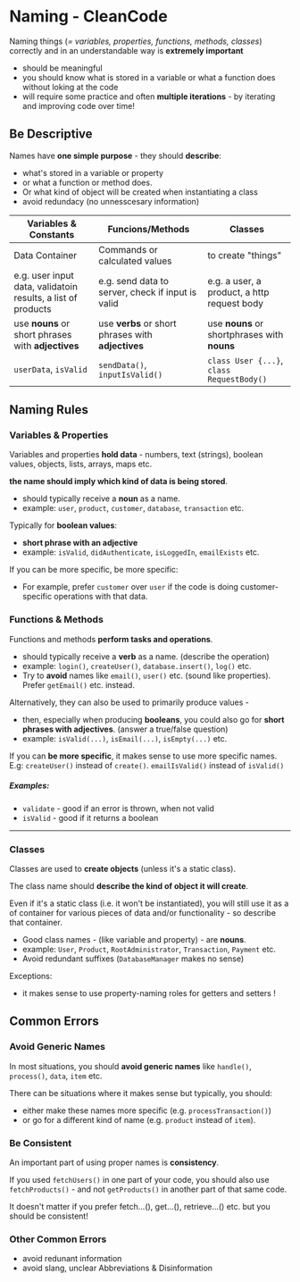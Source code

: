 # Naming - CleanCode

Naming things (_= variables, properties, functions, methods, classes_) correctly and in an understandable way is **extremely important**

- should be meaningful
- you should know what is stored in a variable or what a function does without loking at the code
-  will require some practice and often **multiple iterations** -  by iterating and improving code over time!

## Be Descriptive

Names have **one simple purpose** - they should **describe**:

- what's stored in a variable or property
- or what a function or method does.
- Or what kind of object will be created when instantiating a class
- avoid redundacy (no unnesscesary information)

| Variables & Constants                                        | Funcions/Methods                                   | Classes                                      |
| ------------------------------------------------------------ | -------------------------------------------------- | -------------------------------------------- |
| Data Container                                               | Commands or calculated values                      | to create "things"                           |
| e.g. user input data, validatoin results, a list of products | e.g. send data to server, check if input is valid  | e.g. a user, a product, a http request body  |
| use **nouns** or short phrases with **adjectives**           | use **verbs** or short phrases with **adjectives** | use **nouns** or shortphrases with **nouns** |
| `userData`, `isValid`                                        | `sendData()`, `inputIsValid()`                     | `class User {...}`, `class RequestBody()`    |



## Naming Rules

### Variables & Properties

Variables and properties **hold data** - numbers, text (strings), boolean values, objects, lists, arrays, maps etc.

 **the name should imply which kind of data is being stored**.

- should typically receive a **noun** as a name.
- example: `user`, `product`, `customer`, `database`, `transaction` etc.

Typically for **boolean values**:

- **short phrase with an adjective**
- example: `isValid`, `didAuthenticate`, `isLoggedIn`, `emailExists` etc.

If you can be more specific, be more specific:

- For example, prefer `customer` over `user` if the code is doing customer-specific operations with that data.



### Functions & Methods

Functions and methods **perform tasks and operations**.

- should typically receive a **verb** as a name. (describe the operation)
- example: `login()`, `createUser()`, `database.insert()`, `log()` etc.
- Try to **avoid** names like `email()`, `user()` etc.  (sound like properties). Prefer `getEmail()` etc. instead.

Alternatively, they can also be used to primarily produce values -

- then, especially when producing **booleans**, you could also go for **short phrases with adjectives**. (answer a true/false question)
- example: `isValid(...)`, `isEmail(...)`, `isEmpty(...)` etc.



If you can **be more specific**, it makes sense to use more specific names. E.g: `createUser()` instead of  `create()`. `emailIsValid()` instead of `isValid()`

##### Examples:

- `validate` - good if an error is thrown, when not valid
- `isValid` - good if it returns a boolean

------

### Classes

Classes are used to **create objects** (unless it's a static class).

The class name should **describe the kind of object it will create**.

Even if it's a static class (i.e. it won't be instantiated), you will still use it as a of container for various pieces of data and/or functionality - so describe that container.

- Good class names - (like variable and property) - are  **nouns**.
- example: `User`, `Product`, `RootAdministrator`, `Transaction`, `Payment` etc.
- Avoid redundant suffixes (`DatabaseManager` makes no sense)

Exceptions:

- it makes sense to use property-naming roles for getters and setters !

## Common Errors

### Avoid Generic Names

In most situations, you should **avoid generic names** like `handle()`, `process()`, `data`, `item` etc.

There can be situations where it makes sense but typically, you should:

- either make these names more specific (e.g. `processTransaction()`)
- or go for a different kind of name (e.g. `product` instead of `item`).

### Be Consistent

An important part of using proper names is **consistency**.

If you used `fetchUsers()` in one part of your code, you should also use `fetchProducts()` - and not `getProducts()`  in another part of that same code.

It doesn't matter if you prefer fetch...(), get...(), retrieve...() etc.  but you should be consistent!

### Other Common Errors

- avoid redunant information 
- avoid slang, unclear Abbreviations & Disinformation

